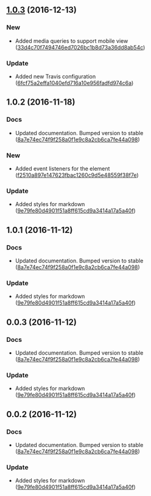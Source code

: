 <a name="1.0.3"></a>
## [1.0.3](https://github.com/advanced-rest-client/raml-docs-documentation-viewer/compare/1.0.2...v1.0.3) (2016-12-13)


### New

* Added media queries to support mobile view ([33d4c70f7494746ed7026bc1b8d73a36dd8ab54c](https://github.com/advanced-rest-client/raml-docs-documentation-viewer/commit/33d4c70f7494746ed7026bc1b8d73a36dd8ab54c))

### Update

* Added new Travis configuration ([6fcf75a2effa1040efd716a10e956fadfd974c6a](https://github.com/advanced-rest-client/raml-docs-documentation-viewer/commit/6fcf75a2effa1040efd716a10e956fadfd974c6a))



<a name="1.0.2"></a>
## 1.0.2 (2016-11-18)


### Docs

* Updated documentation. Bumped version to stable ([8a7e74ec74f9f258a0f1e9c8a2cb6ca7fe44a098](https://github.com/advanced-rest-client/raml-docs-documentation-viewer/commit/8a7e74ec74f9f258a0f1e9c8a2cb6ca7fe44a098))

### New

* Added event listeners for the <raml-path-to-object> element ([f2510a897e147623fbac1260c9d5e48559f38f7e](https://github.com/advanced-rest-client/raml-docs-documentation-viewer/commit/f2510a897e147623fbac1260c9d5e48559f38f7e))

### Update

* Added styles for markdown ([9e79fe80d4901f51a8ff615cd9a3414a17a5a40f](https://github.com/advanced-rest-client/raml-docs-documentation-viewer/commit/9e79fe80d4901f51a8ff615cd9a3414a17a5a40f))



<a name="1.0.1"></a>
## 1.0.1 (2016-11-12)


### Docs

* Updated documentation. Bumped version to stable ([8a7e74ec74f9f258a0f1e9c8a2cb6ca7fe44a098](https://github.com/advanced-rest-client/raml-docs-documentation-viewer/commit/8a7e74ec74f9f258a0f1e9c8a2cb6ca7fe44a098))

### Update

* Added styles for markdown ([9e79fe80d4901f51a8ff615cd9a3414a17a5a40f](https://github.com/advanced-rest-client/raml-docs-documentation-viewer/commit/9e79fe80d4901f51a8ff615cd9a3414a17a5a40f))



<a name="0.0.3"></a>
## 0.0.3 (2016-11-12)


### Docs

* Updated documentation. Bumped version to stable ([8a7e74ec74f9f258a0f1e9c8a2cb6ca7fe44a098](https://github.com/advanced-rest-client/raml-docs-documentation-viewer/commit/8a7e74ec74f9f258a0f1e9c8a2cb6ca7fe44a098))

### Update

* Added styles for markdown ([9e79fe80d4901f51a8ff615cd9a3414a17a5a40f](https://github.com/advanced-rest-client/raml-docs-documentation-viewer/commit/9e79fe80d4901f51a8ff615cd9a3414a17a5a40f))



<a name="0.0.2"></a>
## 0.0.2 (2016-11-12)


### Docs

* Updated documentation. Bumped version to stable ([8a7e74ec74f9f258a0f1e9c8a2cb6ca7fe44a098](https://github.com/advanced-rest-client/raml-docs-documentation-viewer/commit/8a7e74ec74f9f258a0f1e9c8a2cb6ca7fe44a098))

### Update

* Added styles for markdown ([9e79fe80d4901f51a8ff615cd9a3414a17a5a40f](https://github.com/advanced-rest-client/raml-docs-documentation-viewer/commit/9e79fe80d4901f51a8ff615cd9a3414a17a5a40f))



